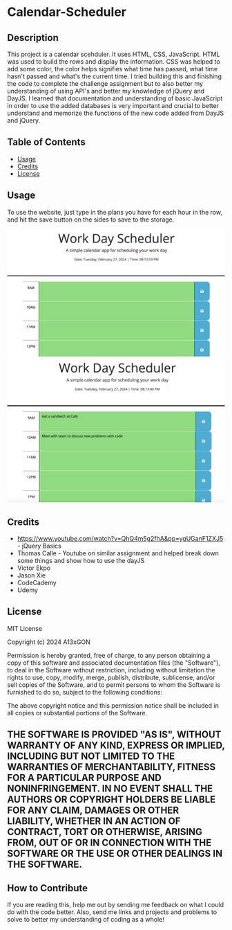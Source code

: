 # Calendar-Scheduler



## Description



This project is a calendar scehduler. It uses HTML, CSS, JavaScript. HTML was used to build the rows and display 
the information. CSS was helped to add some color, the color helps signifies what time has passed, what time hasn't 
passed and what's the current time. I tried building this and finishing the code to complete the challenge assignment but to also better my understanding of using API's and better my knowledge of jQuery and DayJS. I learned that documentation and understanding of basic JavaScript in order to use the added databases is very important and crucial to better understand and memorize the functions of the new code added from DayJS and jQuery.

## Table of Contents


- [Usage](#usage)
- [Credits](#credits)
- [License](#license)

## Usage

To use the website, just type in the plans you have for each hour in the row, and hit the save button on the sides to save to the storage. 

![alt text](assets/Screenshot-1.png)
![alt text](assets/Screenshot-2.png)

## Credits

- https://www.youtube.com/watch?v=QhQ4m5g2fhA&pp=ygUGanF1ZXJ5 - jQuery Basics
- Thomas Calle - Youtube on similar assignment and helped break down some things and show how to use the dayJS 
- Victor Ekpo 
- Jason Xie 
- CodeCademy 
- Udemy 

## License

MIT License

Copyright (c) 2024 A13xGON

Permission is hereby granted, free of charge, to any person obtaining a copy
of this software and associated documentation files (the "Software"), to deal
in the Software without restriction, including without limitation the rights
to use, copy, modify, merge, publish, distribute, sublicense, and/or sell
copies of the Software, and to permit persons to whom the Software is
furnished to do so, subject to the following conditions:

The above copyright notice and this permission notice shall be included in all
copies or substantial portions of the Software.

THE SOFTWARE IS PROVIDED "AS IS", WITHOUT WARRANTY OF ANY KIND, EXPRESS OR
IMPLIED, INCLUDING BUT NOT LIMITED TO THE WARRANTIES OF MERCHANTABILITY,
FITNESS FOR A PARTICULAR PURPOSE AND NONINFRINGEMENT. IN NO EVENT SHALL THE
AUTHORS OR COPYRIGHT HOLDERS BE LIABLE FOR ANY CLAIM, DAMAGES OR OTHER
LIABILITY, WHETHER IN AN ACTION OF CONTRACT, TORT OR OTHERWISE, ARISING FROM,
OUT OF OR IN CONNECTION WITH THE SOFTWARE OR THE USE OR OTHER DEALINGS IN THE
SOFTWARE.
---


## How to Contribute

If you are reading this, help me out by sending me feedback on what I could do with the code better. Also, send me links and projects and problems to solve to better my understanding of coding as a whole!
